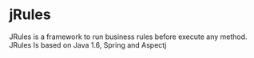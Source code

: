 # jRules
JRules is a framework to run business rules before execute any method. JRules Is based on Java 1.6, Spring and Aspectj
